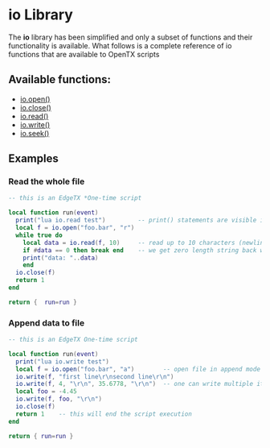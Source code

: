 # io Library

The **io** library has been simplified and only a subset of functions and their functionality is available. What follows is a complete reference of io functions that are available to OpenTX scripts

## Available functions:

* [io.open\(\)](io_open.md)
* [io.close\(\)](io_close.md)
* [io.read\(\)](io_read.md)
* [io.write\(\)](io_write.md)
* [io.seek\(\)](io_seek.md)

## Examples

### Read the whole file

```lua
-- this is an EdgeTX *One-time script

local function run(event)
  print("lua io.read test")         -- print() statements are visible in Debug output window
  local f = io.open("foo.bar", "r")
  while true do
    local data = io.read(f, 10)     -- read up to 10 characters (newline char also counts!)
    if #data == 0 then break end    -- we get zero length string back when we reach end of the file
    print("data: "..data)
    end
  io.close(f)
  return 1
end

return {  run=run }
```

### Append data to file

```lua
-- this is an EdgeTX One-time script

local function run(event)
  print("lua io.write test")
  local f = io.open("foo.bar", "a")        -- open file in append mode
  io.write(f, "first line\r\nsecond line\r\n")
  io.write(f, 4, "\r\n", 35.6778, "\r\n")  -- one can write multiple items at the same time
  local foo = -4.45
  io.write(f, foo, "\r\n")
  io.close(f)
  return 1    -- this will end the script execution
end

return { run=run }
```

